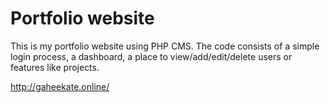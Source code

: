# Portfolio website

This is my portfolio website using PHP CMS. The code consists of a simple login process, a dashboard, a place to view/add/edit/delete users or features like projects.

http://gaheekate.online/

